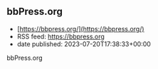 ## bbPress.org
 - [https://bbpress.org/](https://bbpress.org/)
 - RSS feed: https://bbpress.org
 - date published: 2023-07-20T17:38:33+00:00

bbPress.org

